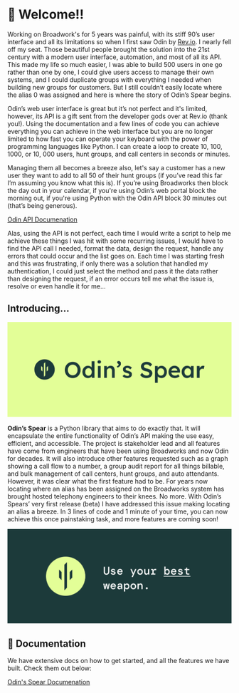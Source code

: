 # 👋 Welcome!!

Working on Broadwork's for 5 years was painful, with its stiff 90’s user interface and all its limitations so when I first saw Odin by [Rev.io](https://www.rev.io/blog/solutions/rev-io-odin-api). I nearly fell off my seat. Those beautiful people brought the solution into the 21st century with a modern user interface, automation, and most of all its API. This made my life so much easier, I was able to build 500 users in one go rather than one by one, I could give users access to manage their own systems, and I could duplicate groups with everything I needed when building new groups for customers. But I still couldn’t easily locate where the alias 0 was assigned and here is where the story of Odin’s Spear begins.

Odin’s web user interface is great but it’s not perfect and it's limited, however, its API is a gift sent from the developer gods over at Rev.io (thank you!). Using the documentation and a few lines of code you can achieve everything you can achieve in the web interface but you are no longer limited to how fast you can operate your keyboard with the power of programming languages like Python. I can create a loop to create 10, 100, 1000, or 10, 000 users, hunt groups, and call centers in seconds or minutes.

Managing them all becomes a breeze also, let's say a customer has a new user they want to add to all 50 of their hunt groups (if you’ve read this far I’m assuming you know what this is). If you’re using Broadworks then block the day out in your calendar, if you're using Odin’s web portal block the morning out, if you're using Python with the Odin API block 30 minutes out (that’s being generous).

[Odin API Documenation](https://doc.odinapi.net/)

Alas, using the API is not perfect, each time I would write a script to help me achieve these things I was hit with some recurring issues, I would have to find the API call I needed, format the data, design the request, handle any errors that could occur and the list goes on. Each time I was starting fresh and this was frustrating, if only there was a solution that handled my authentication, I could just select the method and pass it the data rather than designing the request, if an error occurs tell me what the issue is, resolve or even handle it for me…

## Introducing...

![Odin's Spear Logo](./assets/images/logo.png)

**Odin’s Spear** is a Python library that aims to do exactly that. It will encapsulate the entire functionality of Odin’s API making the use easy, efficient, and accessible. The project is stakeholder lead and all features have come from engineers that have been using Broadworks and now Odin for decades. It will also introduce other features requested such as a graph showing a call flow to a number, a group audit report for all things billable, and bulk management of call centers, hunt groups, and auto attendants. However, it was clear what the first feature had to be. For years now locating where an alias has been assigned on the Broadworks system has brought hosted telephony engineers to their knees. No more. With Odin’s Spears’ very first release (beta) I have addressed this issue making locating an alias a breeze. In 3 lines of code and 1 minute of your time, you can now achieve this once painstaking task, and more features are coming soon!

![Odin's Spear Slogan](./assets/images/slogan.png)

## 📖 Documentation

We have extensive docs on how to get started, and all the features we have built. Check them out below:

[Odin's Spear Documenation](https://docs.jordan-prescott.com/odins_spear)